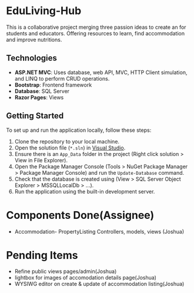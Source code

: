 # EduLiving-Hub

This is a collaborative project merging three passion ideas to create an for students and educators. Offering resources to learn, find accommodation and improve nutritions.

## Technologies

- **ASP.NET MVC**: Uses database, web API, MVC, HTTP Client simulation, and LINQ to perform CRUD operations.
- **Bootstrap**: Frontend framework
- **Database**: SQL Server
- **Razor Pages**: Views

## Getting Started

To set up and run the application locally, follow these steps:

1. Clone the repository to your local machine.
2. Open the solution file (`*.sln`) in [Visual Studio](./EduHubLiving.sln).
3. Ensure there is an `App_Data` folder in the project (Right click solution > View in File Explorer).
4. Open the Package Manager Console (Tools > NuGet Package Manager > Package Manager Console) and run the `Update-Database` command.
5. Check that the database is created using (View > SQL Server Object Explorer > MSSQLLocalDb > ...).
6. Run the application using the built-in development server.

# Components Done(Assignee)

- Accommodation- PropertyListing Controllers, models, views (Joshua)

# Pending Items

- Refine public views pages/admin(Joshua)
- lightbox for images of accomodation details page(Joshua)
- WYSIWG editor on create & update of accommodation listing(Joshua)
